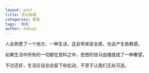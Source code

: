 ```yaml
---
layout: post
title: 信马由缰
categories: 随笔
tags: '随笔'
author: debugi
---
```


人会熟悉了一个地方，一种生活，这会带来安全感，也会产生依赖感。

如果生活中所有的一切都在意料之中，思想的信马由缰就成了一种奢望。  

不过还好，生活应该总会留下些松动，不至于让我们无处可逃。
